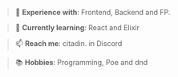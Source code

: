 > 🧪 **Experience with**: Frontend, Backend and FP.

> 🌱 **Currently learning**: React and Elixir
 
> 📫 **Reach me**: citadin. in Discord

> 📚 **Hobbies**: Programming, Poe and dnd
